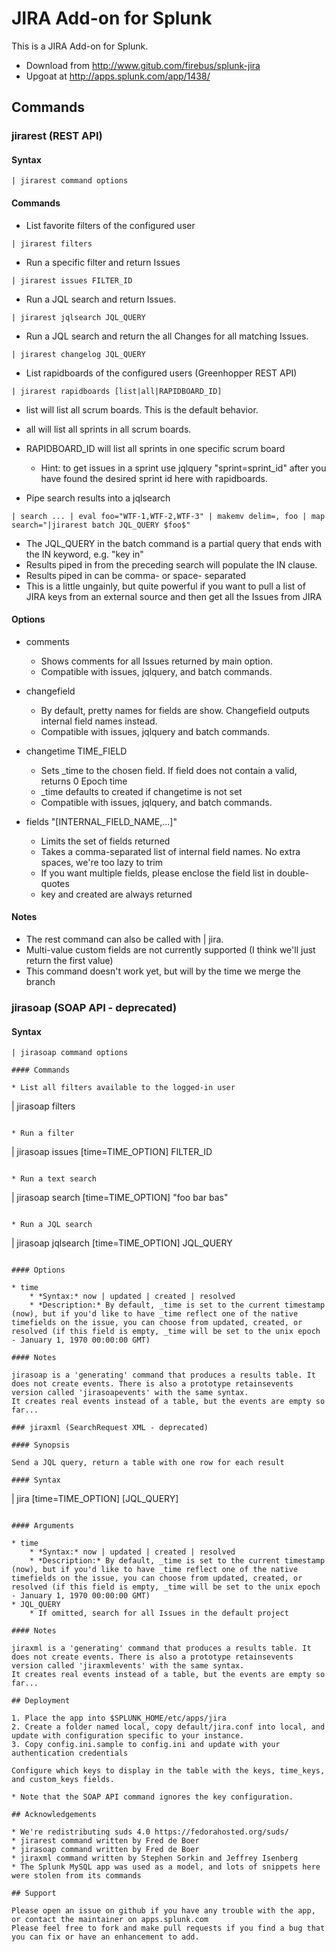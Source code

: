 JIRA Add-on for Splunk
======================

This is a JIRA Add-on for Splunk.

* Download from http://www.gitub.com/firebus/splunk-jira
* Upgoat at http://apps.splunk.com/app/1438/

## Commands

### jirarest (REST API)

#### Syntax

```
| jirarest command options
```

#### Commands

* List favorite filters of the configured user
```
| jirarest filters
```

* Run a specific filter and return Issues
```
| jirarest issues FILTER_ID
```

* Run a JQL search and return Issues.
```
| jirarest jqlsearch JQL_QUERY
```

* Run a JQL search and return the all Changes for all matching Issues.
```
| jirarest changelog JQL_QUERY
```

* List rapidboards of the configured users (Greenhopper REST API)
```
| jirarest rapidboards [list|all|RAPIDBOARD_ID]
```
  * list will list all scrum boards. This is the default behavior.
  * all will list all sprints in all scrum boards.
  * RAPIDBOARD_ID will list all sprints in one specific scrum board
    * Hint: to get issues in a sprint use jqlquery "sprint=sprint_id" after you have found the desired sprint id here with rapidboards.

* Pipe search results into a jqlsearch
```
| search ... | eval foo="WTF-1,WTF-2,WTF-3" | makemv delim=, foo | map search="|jirarest batch JQL_QUERY $foo$"
```
  * The JQL_QUERY in the batch command is a partial query that ends with the IN keyword, e.g. "key in"
  * Results piped in from the preceding search will populate the IN clause.
  * Results piped in can be comma- or space- separated
  * This is a little ungainly, but quite powerful if you want to pull a list of JIRA keys from an external source and then get all the Issues from JIRA

#### Options

* comments 
  * Shows comments for all Issues returned by main option.
  * Compatible with issues, jqlquery, and batch commands.

* changefield
  * By default, pretty names for fields are show. Changefield outputs internal field names instead.
  * Compatible with issues, jqlquery and batch commands.

* changetime TIME_FIELD
   * Sets _time to the chosen field. If field does not contain a valid, returns 0 Epoch time
   * _time defaults to created if changetime is not set
   * Compatible with issues, jqlquery, and batch commands.

* fields "[INTERNAL_FIELD_NAME,...]"
   * Limits the set of fields returned
   * Takes a comma-separated list of internal field names. No extra spaces, we're too lazy to trim
   * If you want multiple fields, please enclose the field list in double-quotes
   * key and created are always returned

#### Notes

* The rest command can also be called with | jira. 
* Multi-value custom fields are not currently supported (I think we'll just return the first value)
* This command doesn't work yet, but will by the time we merge the branch

### jirasoap (SOAP API - deprecated)

#### Syntax

```
| jirasoap command options

#### Commands

* List all filters available to the logged-in user
```
| jirasoap filters
```

* Run a filter
```
| jirasoap issues [time=TIME_OPTION] FILTER_ID
```

* Run a text search
```
| jirasoap search [time=TIME_OPTION] "foo bar bas"
```

* Run a JQL search
```
| jirasoap jqlsearch [time=TIME_OPTION] JQL_QUERY
```

#### Options

* time
    * *Syntax:* now | updated | created | resolved
    * *Description:* By default, _time is set to the current timestamp (now), but if you'd like to have _time reflect one of the native timefields on the issue, you can choose from updated, created, or resolved (if this field is empty, _time will be set to the unix epoch - January 1, 1970 00:00:00 GMT)

#### Notes

jirasoap is a 'generating' command that produces a results table. It does not create events. There is also a prototype retainsevents version called 'jirasoapevents' with the same syntax.
It creates real events instead of a table, but the events are empty so far...

### jiraxml (SearchRequest XML - deprecated)

#### Synopsis

Send a JQL query, return a table with one row for each result

#### Syntax

```
| jira [time=TIME_OPTION] [JQL_QUERY]
```

#### Arguments

* time
    * *Syntax:* now | updated | created | resolved
    * *Description:* By default, _time is set to the current timestamp (now), but if you'd like to have _time reflect one of the native timefields on the issue, you can choose from updated, created, or resolved (if this field is empty, _time will be set to the unix epoch - January 1, 1970 00:00:00 GMT)
* JQL_QUERY
    * If omitted, search for all Issues in the default project

#### Notes

jiraxml is a 'generating' command that produces a results table. It does not create events. There is also a prototype retainsevents version called 'jiraxmlevents' with the same syntax.
It creates real events instead of a table, but the events are empty so far...

## Deployment

1. Place the app into $SPLUNK_HOME/etc/apps/jira
2. Create a folder named local, copy default/jira.conf into local, and update with configuration specific to your instance.
3. Copy config.ini.sample to config.ini and update with your authentication credentials

Configure which keys to display in the table with the keys, time_keys, and custom_keys fields.

* Note that the SOAP API command ignores the key configuration.

## Acknowledgements

* We're redistributing suds 4.0 https://fedorahosted.org/suds/
* jirarest command written by Fred de Boer
* jirasoap command written by Fred de Boer
* jiraxml command written by Stephen Sorkin and Jeffrey Isenberg
* The Splunk MySQL app was used as a model, and lots of snippets here were stolen from its commands

## Support

Please open an issue on github if you have any trouble with the app, or contact the maintainer on apps.splunk.com 
Please feel free to fork and make pull requests if you find a bug that you can fix or have an enhancement to add.
